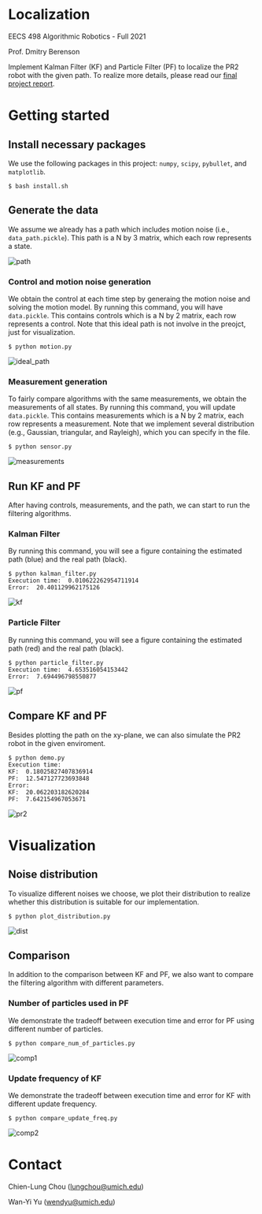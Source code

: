 # Localization
EECS 498 Algorithmic Robotics - Full 2021

Prof. Dmitry Berenson

Implement Kalman Filter (KF) and Particle Filter (PF) to localize the PR2 robot with the given path.
To realize more details, please read our [final project report](final_project.pdf).


# Getting started

## Install necessary packages
We use the following packages in this project: `numpy`, `scipy`, `pybullet`, and `matplotlib`. 

```
$ bash install.sh
```

## Generate the data
We assume we already has a path which includes motion noise (i.e., `data_path.pickle`). This path is a N by 3 matrix, which each row represents a state.

![path](images/path.png)

### Control and motion noise generation
We obtain the control at each time step by generaing the motion noise and solving the motion model. By running this command, you will have `data.pickle`. This contains controls which is a N by 2 matrix, each row represents a control. Note that this ideal path is not involve in the preojct, just for visualization.
```
$ python motion.py
```

![ideal_path](images/ideal_path.png)

### Measurement generation
To fairly compare algorithms with the same measurements, we obtain the measurements of all states. By running this command, you will update `data.pickle`. This contains measurements which is a N by 2 matrix, each row represents a measurement. Note that we implement several distribution (e.g., Gaussian, triangular, and Rayleigh), which you can specify in the file.
```
$ python sensor.py
```

![measurements](images/measurements.png)

## Run KF and PF
After having controls, measurements, and the path, we can start to run the filtering algorithms.

### Kalman Filter
By running this command, you will see a figure containing the estimated path (blue) and the real path (black).
```
$ python kalman_filter.py
Execution time:  0.010622262954711914
Error:  20.401129962175126
```

![kf](images/kf_tri.png)

### Particle Filter
By running this command, you will see a figure containing the estimated path (red) and the real path (black).
```
$ python particle_filter.py 
Execution time:  4.653516054153442
Error:  7.694496798550877
```

![pf](images/pf_tri.png)

## Compare KF and PF
Besides plotting the path on the xy-plane, we can also simulate the PR2 robot in the given enviroment.
```
$ python demo.py
Execution time:
KF:  0.18025827407836914
PF:  12.547127723693848
Error:
KF:  20.062203182620284
PF:  7.642154967053671
```

![pr2](images/pr2_tri.png)

# Visualization
## Noise distribution
To visualize different noises we choose, we plot their distribution to realize whether this distribution is suitable for our implementation. 

```
$ python plot_distribution.py
```

![dist](images/distribution.png)

## Comparison
In addition to the comparison between KF and PF, we also want to compare the filtering algorithm with different parameters.

### Number of particles used in PF
We demonstrate the tradeoff between execution time and error for PF using different number of particles.

```
$ python compare_num_of_particles.py
```

![comp1](images/comp_num_of_particles.png)

### Update frequency of KF
We demonstrate the tradeoff between execution time and error for KF with different update frequency.

```
$ python compare_update_freq.py
```

![comp2](images/comp_update_freq.png)

# Contact
Chien-Lung Chou ([lungchou@umich.edu](lungchou@umich.edu))

Wan-Yi Yu ([wendyu@umich.edu](wendyu@umich.edu))